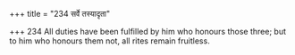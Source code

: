 +++
title = "234 सर्वे तस्यादृता"

+++
234	All duties have been fulfilled by him who honours those three; but to him who honours them not, all rites remain fruitless.